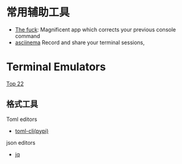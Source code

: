 # 常用辅助工具
- [The fuck](https://github.com/nvbn/thefuck): Magnificent app which corrects your previous console command
- [asciinema](asciinema.org) Record and share your terminal sessions,

# Terminal Emulators
[Top 22](https://www.tecmint.com/linux-terminal-emulators/)

## 格式工具
Toml editors
- [toml-cli(pypi)](https://github.com/mrijken/toml-cli)

json editors
- [jq](https://jqlang.github.io/jq/)


